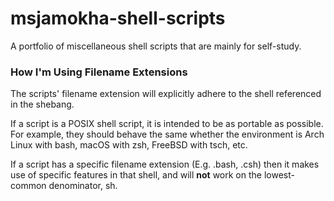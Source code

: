# msjamokha-shell-scripts
A portfolio of miscellaneous shell scripts that are mainly for self-study.

### How I'm Using Filename Extensions

The scripts' filename extension will explicitly adhere to the shell referenced
in the shebang.

If a script is a POSIX shell script, it is intended to be as portable as
possible. For example, they should behave the same whether the environment is
Arch Linux with bash, macOS with zsh, FreeBSD with tsch, etc.

If a script has a specific filename extension (E.g. .bash, .csh) then it makes
use of specific features in that shell, and will **not** work on the lowest-
common denominator, sh.
